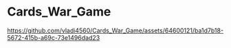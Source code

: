 # Cards_War_Game



https://github.com/vladi4560/Cards_War_Game/assets/64600121/ba1d7b18-5672-415b-a69c-73e1496dad23

